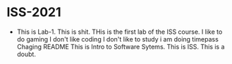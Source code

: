 # ISS-2021
* This is Lab-1.
This is shit.
THis is the first lab of the ISS course.
I like to do gaming
I don't like coding
I don't like to study
i am doing timepass
Chaging README
 This is Intro to Software Sytems.
 This is ISS.
 This is a doubt.